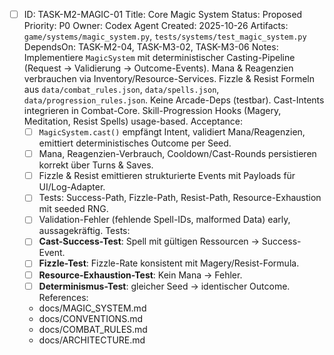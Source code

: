 - [ ] ID: TASK-M2-MAGIC-01
  Title: Core Magic System
  Status: Proposed
  Priority: P0
  Owner: Codex Agent
  Created: 2025-10-26
  Artifacts: `game/systems/magic_system.py`, `tests/systems/test_magic_system.py`
  DependsOn: TASK-M2-04, TASK-M3-02, TASK-M3-06
  Notes:
  Implementiere `MagicSystem` mit deterministischer Casting-Pipeline (Request → Validierung → Outcome-Events). Mana & Reagenzien verbrauchen via Inventory/Resource-Services. Fizzle & Resist Formeln aus `data/combat_rules.json`, `data/spells.json`, `data/progression_rules.json`. Keine Arcade-Deps (testbar). Cast-Intents integrieren in Combat-Core. Skill-Progression Hooks (Magery, Meditation, Resist Spells) usage-based.
  Acceptance:
  - [ ] `MagicSystem.cast()` empfängt Intent, validiert Mana/Reagenzien, emittiert deterministisches Outcome per Seed.
  - [ ] Mana, Reagenzien-Verbrauch, Cooldown/Cast-Rounds persistieren korrekt über Turns & Saves.
  - [ ] Fizzle & Resist emittieren strukturierte Events mit Payloads für UI/Log-Adapter.
  - [ ] Tests: Success-Path, Fizzle-Path, Resist-Path, Resource-Exhaustion mit seeded RNG.
  - [ ] Validation-Fehler (fehlende Spell-IDs, malformed Data) early, aussagekräftig.
  Tests:
  - [ ] **Cast-Success-Test**: Spell mit gültigen Ressourcen → Success-Event.
  - [ ] **Fizzle-Test**: Fizzle-Rate konsistent mit Magery/Resist-Formula.
  - [ ] **Resource-Exhaustion-Test**: Kein Mana → Fehler.
  - [ ] **Determinismus-Test**: gleicher Seed → identischer Outcome.
  References:
  - docs/MAGIC_SYSTEM.md
  - docs/CONVENTIONS.md
  - docs/COMBAT_RULES.md
  - docs/ARCHITECTURE.md
